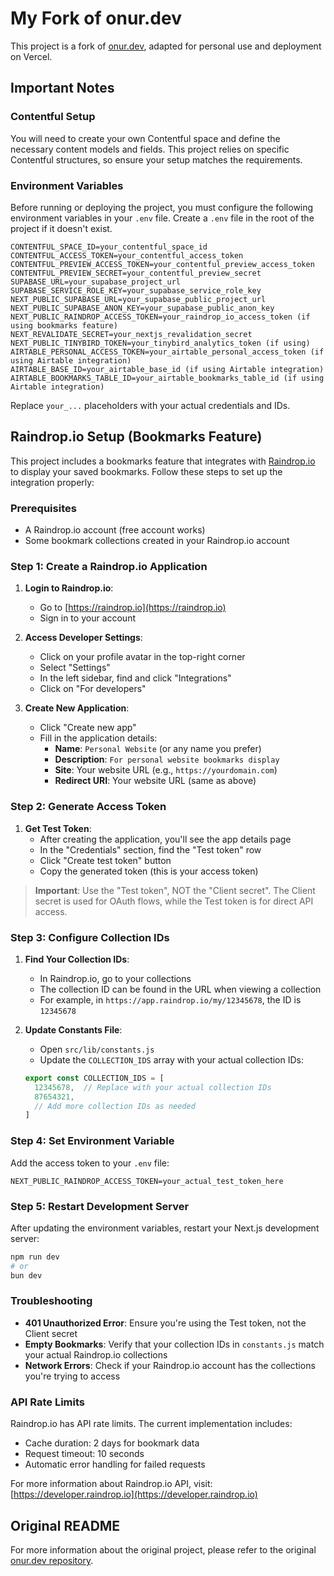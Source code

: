 # My Fork of onur.dev

This project is a fork of [onur.dev](https://github.com/onurschu/onur.dev), adapted for personal use and deployment on Vercel.

## Important Notes

### Contentful Setup

You will need to create your own Contentful space and define the necessary content models and fields. This project relies on specific Contentful structures, so ensure your setup matches the requirements.

### Environment Variables

Before running or deploying the project, you must configure the following environment variables in your `.env` file. Create a `.env` file in the root of the project if it doesn't exist.

```
CONTENTFUL_SPACE_ID=your_contentful_space_id
CONTENTFUL_ACCESS_TOKEN=your_contentful_access_token
CONTENTFUL_PREVIEW_ACCESS_TOKEN=your_contentful_preview_access_token
CONTENTFUL_PREVIEW_SECRET=your_contentful_preview_secret
SUPABASE_URL=your_supabase_project_url
SUPABASE_SERVICE_ROLE_KEY=your_supabase_service_role_key
NEXT_PUBLIC_SUPABASE_URL=your_supabase_public_project_url
NEXT_PUBLIC_SUPABASE_ANON_KEY=your_supabase_public_anon_key
NEXT_PUBLIC_RAINDROP_ACCESS_TOKEN=your_raindrop_io_access_token (if using bookmarks feature)
NEXT_REVALIDATE_SECRET=your_nextjs_revalidation_secret
NEXT_PUBLIC_TINYBIRD_TOKEN=your_tinybird_analytics_token (if using)
AIRTABLE_PERSONAL_ACCESS_TOKEN=your_airtable_personal_access_token (if using Airtable integration)
AIRTABLE_BASE_ID=your_airtable_base_id (if using Airtable integration)
AIRTABLE_BOOKMARKS_TABLE_ID=your_airtable_bookmarks_table_id (if using Airtable integration)
```

Replace `your_...` placeholders with your actual credentials and IDs.

## Raindrop.io Setup (Bookmarks Feature)

This project includes a bookmarks feature that integrates with [Raindrop.io](https://raindrop.io) to display your saved bookmarks. Follow these steps to set up the integration properly:

### Prerequisites

- A Raindrop.io account (free account works)
- Some bookmark collections created in your Raindrop.io account

### Step 1: Create a Raindrop.io Application

1. **Login to Raindrop.io**:
   - Go to [https://raindrop.io](https://raindrop.io)
   - Sign in to your account

2. **Access Developer Settings**:
   - Click on your profile avatar in the top-right corner
   - Select "Settings"
   - In the left sidebar, find and click "Integrations"
   - Click on "For developers"

3. **Create New Application**:
   - Click "Create new app"
   - Fill in the application details:
     - **Name**: `Personal Website` (or any name you prefer)
     - **Description**: `For personal website bookmarks display`
     - **Site**: Your website URL (e.g., `https://yourdomain.com`)
     - **Redirect URI**: Your website URL (same as above)

### Step 2: Generate Access Token

1. **Get Test Token**:
   - After creating the application, you'll see the app details page
   - In the "Credentials" section, find the "Test token" row
   - Click "Create test token" button
   - Copy the generated token (this is your access token)

> **Important**: Use the "Test token", NOT the "Client secret". The Client secret is used for OAuth flows, while the Test token is for direct API access.

### Step 3: Configure Collection IDs

1. **Find Your Collection IDs**:
   - In Raindrop.io, go to your collections
   - The collection ID can be found in the URL when viewing a collection
   - For example, in `https://app.raindrop.io/my/12345678`, the ID is `12345678`

2. **Update Constants File**:
   - Open `src/lib/constants.js`
   - Update the `COLLECTION_IDS` array with your actual collection IDs:
   ```javascript
   export const COLLECTION_IDS = [
     12345678,  // Replace with your actual collection IDs
     87654321,
     // Add more collection IDs as needed
   ]
   ```

### Step 4: Set Environment Variable

Add the access token to your `.env` file:

```
NEXT_PUBLIC_RAINDROP_ACCESS_TOKEN=your_actual_test_token_here
```

### Step 5: Restart Development Server

After updating the environment variables, restart your Next.js development server:

```bash
npm run dev
# or
bun dev
```

### Troubleshooting

- **401 Unauthorized Error**: Ensure you're using the Test token, not the Client secret
- **Empty Bookmarks**: Verify that your collection IDs in `constants.js` match your actual Raindrop.io collections
- **Network Errors**: Check if your Raindrop.io account has the collections you're trying to access

### API Rate Limits

Raindrop.io has API rate limits. The current implementation includes:
- Cache duration: 2 days for bookmark data
- Request timeout: 10 seconds
- Automatic error handling for failed requests

For more information about Raindrop.io API, visit: [https://developer.raindrop.io](https://developer.raindrop.io)

## Original README

For more information about the original project, please refer to the original [onur.dev repository](https://github.com/onurschu/onur.dev).
